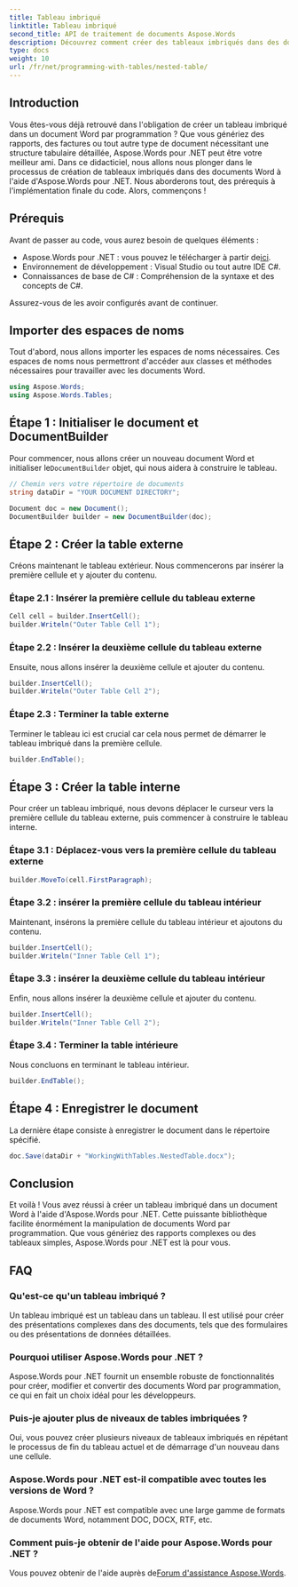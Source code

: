 ```yaml
---
title: Tableau imbriqué
linktitle: Tableau imbriqué
second_title: API de traitement de documents Aspose.Words
description: Découvrez comment créer des tableaux imbriqués dans des documents Word à l'aide d'Aspose.Words pour .NET grâce à notre guide. Idéal pour générer des mises en page de documents complexes par programmation.
type: docs
weight: 10
url: /fr/net/programming-with-tables/nested-table/
---
```

## Introduction

Vous êtes-vous déjà retrouvé dans l'obligation de créer un tableau imbriqué dans un document Word par programmation ? Que vous génériez des rapports, des factures ou tout autre type de document nécessitant une structure tabulaire détaillée, Aspose.Words pour .NET peut être votre meilleur ami. Dans ce didacticiel, nous allons nous plonger dans le processus de création de tableaux imbriqués dans des documents Word à l'aide d'Aspose.Words pour .NET. Nous aborderons tout, des prérequis à l'implémentation finale du code. Alors, commençons !

## Prérequis

Avant de passer au code, vous aurez besoin de quelques éléments :

-  Aspose.Words pour .NET : vous pouvez le télécharger à partir de[ici](https://releases.aspose.com/words/net/).
- Environnement de développement : Visual Studio ou tout autre IDE C#.
- Connaissances de base de C# : Compréhension de la syntaxe et des concepts de C#.

Assurez-vous de les avoir configurés avant de continuer.

## Importer des espaces de noms

Tout d'abord, nous allons importer les espaces de noms nécessaires. Ces espaces de noms nous permettront d'accéder aux classes et méthodes nécessaires pour travailler avec les documents Word.

```csharp
using Aspose.Words;
using Aspose.Words.Tables;
```

## Étape 1 : Initialiser le document et DocumentBuilder

 Pour commencer, nous allons créer un nouveau document Word et initialiser le`DocumentBuilder` objet, qui nous aidera à construire le tableau.

```csharp
// Chemin vers votre répertoire de documents
string dataDir = "YOUR DOCUMENT DIRECTORY";

Document doc = new Document();
DocumentBuilder builder = new DocumentBuilder(doc);
```

## Étape 2 : Créer la table externe

Créons maintenant le tableau extérieur. Nous commencerons par insérer la première cellule et y ajouter du contenu.

### Étape 2.1 : Insérer la première cellule du tableau externe

```csharp
Cell cell = builder.InsertCell();
builder.Writeln("Outer Table Cell 1");
```

### Étape 2.2 : Insérer la deuxième cellule du tableau externe

Ensuite, nous allons insérer la deuxième cellule et ajouter du contenu.

```csharp
builder.InsertCell();
builder.Writeln("Outer Table Cell 2");
```

### Étape 2.3 : Terminer la table externe

Terminer le tableau ici est crucial car cela nous permet de démarrer le tableau imbriqué dans la première cellule.

```csharp
builder.EndTable();
```

## Étape 3 : Créer la table interne

Pour créer un tableau imbriqué, nous devons déplacer le curseur vers la première cellule du tableau externe, puis commencer à construire le tableau interne.

### Étape 3.1 : Déplacez-vous vers la première cellule du tableau externe

```csharp
builder.MoveTo(cell.FirstParagraph);
```

### Étape 3.2 : insérer la première cellule du tableau intérieur

Maintenant, insérons la première cellule du tableau intérieur et ajoutons du contenu.

```csharp
builder.InsertCell();
builder.Writeln("Inner Table Cell 1");
```

### Étape 3.3 : insérer la deuxième cellule du tableau intérieur

Enfin, nous allons insérer la deuxième cellule et ajouter du contenu.

```csharp
builder.InsertCell();
builder.Writeln("Inner Table Cell 2");
```

### Étape 3.4 : Terminer la table intérieure

Nous concluons en terminant le tableau intérieur.

```csharp
builder.EndTable();
```

## Étape 4 : Enregistrer le document

La dernière étape consiste à enregistrer le document dans le répertoire spécifié.

```csharp
doc.Save(dataDir + "WorkingWithTables.NestedTable.docx");
```

## Conclusion

Et voilà ! Vous avez réussi à créer un tableau imbriqué dans un document Word à l'aide d'Aspose.Words pour .NET. Cette puissante bibliothèque facilite énormément la manipulation de documents Word par programmation. Que vous génériez des rapports complexes ou des tableaux simples, Aspose.Words pour .NET est là pour vous.

## FAQ

### Qu'est-ce qu'un tableau imbriqué ?

Un tableau imbriqué est un tableau dans un tableau. Il est utilisé pour créer des présentations complexes dans des documents, tels que des formulaires ou des présentations de données détaillées.

### Pourquoi utiliser Aspose.Words pour .NET ?

Aspose.Words pour .NET fournit un ensemble robuste de fonctionnalités pour créer, modifier et convertir des documents Word par programmation, ce qui en fait un choix idéal pour les développeurs.

### Puis-je ajouter plus de niveaux de tables imbriquées ?

Oui, vous pouvez créer plusieurs niveaux de tableaux imbriqués en répétant le processus de fin du tableau actuel et de démarrage d'un nouveau dans une cellule.

### Aspose.Words pour .NET est-il compatible avec toutes les versions de Word ?

Aspose.Words pour .NET est compatible avec une large gamme de formats de documents Word, notamment DOC, DOCX, RTF, etc.

### Comment puis-je obtenir de l'aide pour Aspose.Words pour .NET ?

 Vous pouvez obtenir de l'aide auprès de[Forum d'assistance Aspose.Words](https://forum.aspose.com/c/words/8).